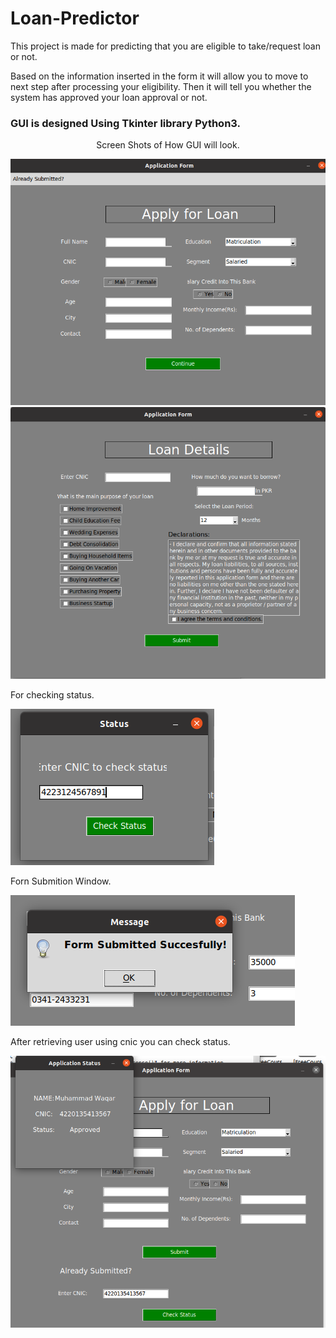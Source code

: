 # Loan-Predictor
This project is made for predicting that you are eligible to take/request loan or not.

Based on the information inserted in the form it will allow you to move to next step after processing your eligibility. Then it will tell you whether the system has approved your loan approval or not.
<h3>GUI is designed Using Tkinter library Python3.</h3>
<div align="column">
  <div align="center">
    <p>Screen Shots of How GUI will look.</p>
  </div>
  <img src="1.png" alt="Pic-1">
  <img src="2.png" alt="Pic-2">
  <p>For checking status.</p>
  <img src="3.png" alt="Pic-3">
  <p>Forn Submition Window.</p>
  <img src="4.png" alt="Pic-4">
  <p>After retrieving user using cnic you can check status.</p>
  <img src="5.png" alt="Pic-5">
  </div>
